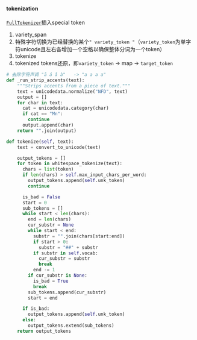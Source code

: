

#### tokenization
[`FullTokenizer`](https://github.com/google-research/bert/blob/master/tokenization.py#L161C11-L161C11)插入special token

1. variety_span
2. 特殊字符切换为已经替换的某个`" variety_token "`（`variety_token`为单字符unicode且左右各增加一个空格以确保整体分词为一个token）
3. tokenize
4. tokenized tokens还原，即`variety_token` → map → `target_token`


```python title="_run_strip_accents"
# 去除字符声调 "ā á ǎ à"   -> "a a a a"
def _run_strip_accents(text):
    """Strips accents from a piece of text."""
    text = unicodedata.normalize("NFD", text)
    output = []
    for char in text:
      cat = unicodedata.category(char)
      if cat == "Mn":
        continue
      output.append(char)
    return "".join(output)
```


```python title="WordpieceTokenizer.tokenize"
def tokenize(self, text):
    text = convert_to_unicode(text)

    output_tokens = []
    for token in whitespace_tokenize(text):
      chars = list(token)
      if len(chars) > self.max_input_chars_per_word:
        output_tokens.append(self.unk_token)
        continue

      is_bad = False
      start = 0
      sub_tokens = []
      while start < len(chars):
        end = len(chars)
        cur_substr = None
        while start < end:
          substr = "".join(chars[start:end])
          if start > 0:
            substr = "##" + substr
          if substr in self.vocab:
            cur_substr = substr
            break
          end -= 1
        if cur_substr is None:
          is_bad = True
          break
        sub_tokens.append(cur_substr)
        start = end

      if is_bad:
        output_tokens.append(self.unk_token)
      else:
        output_tokens.extend(sub_tokens)
    return output_tokens
```